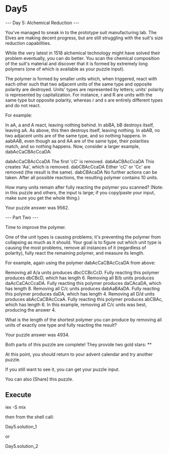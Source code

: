 # Day5

--- Day 5: Alchemical Reduction ---

You've managed to sneak in to the prototype suit manufacturing
lab. The Elves are making decent progress, but are still struggling
with the suit's size reduction capabilities.

While the very latest in 1518 alchemical technology might have solved
their problem eventually, you can do better. You scan the chemical
composition of the suit's material and discover that it is formed by
extremely long polymers (one of which is available as your puzzle
input).

The polymer is formed by smaller units which, when triggered, react
with each other such that two adjacent units of the same type and
opposite polarity are destroyed. Units' types are represented by
letters; units' polarity is represented by capitalization. For
instance, r and R are units with the same type but opposite polarity,
whereas r and s are entirely different types and do not react.

For example:

In aA, a and A react, leaving nothing behind.
In abBA, bB destroys itself, leaving aA. As above, this then destroys
itself, leaving nothing.
In abAB, no two adjacent units are of the same type, and so nothing
happens.
In aabAAB, even though aa and AA are of the same type, their
polarities match, and so nothing happens.
Now, consider a larger example, dabAcCaCBAcCcaDA:

dabAcCaCBAcCcaDA  The first 'cC' is removed.
dabAaCBAcCcaDA    This creates 'Aa', which is removed.
dabCBAcCcaDA      Either 'cC' or 'Cc' are removed (the result is the
same).
dabCBAcaDA        No further actions can be taken.
After all possible reactions, the resulting polymer contains 10 units.

How many units remain after fully reacting the polymer you scanned?
(Note: in this puzzle and others, the input is large; if you
copy/paste your input, make sure you get the whole thing.)

Your puzzle answer was 9562.

--- Part Two ---

Time to improve the polymer.

One of the unit types is causing problems; it's preventing the polymer
from collapsing as much as it should. Your goal is to figure out which
unit type is causing the most problems, remove all instances of it
(regardless of polarity), fully react the remaining polymer, and
measure its length.

For example, again using the polymer dabAcCaCBAcCcaDA from above:

Removing all A/a units produces dbcCCBcCcD. Fully reacting this
polymer produces dbCBcD, which has length 6.
Removing all B/b units produces daAcCaCAcCcaDA. Fully reacting this
polymer produces daCAcaDA, which has length 8.
Removing all C/c units produces dabAaBAaDA. Fully reacting this
polymer produces daDA, which has length 4.
Removing all D/d units produces abAcCaCBAcCcaA. Fully reacting this
polymer produces abCBAc, which has length 6.
In this example, removing all C/c units was best, producing the answer
4.

What is the length of the shortest polymer you can produce by removing
all units of exactly one type and fully reacting the result?

Your puzzle answer was 4934.

Both parts of this puzzle are complete! They provide two gold stars:
**

At this point, you should return to your advent calendar and try
another puzzle.

If you still want to see it, you can get your puzzle input.

You can also [Share] this puzzle.

## Execute

iex -S mix

then from the shell call:

Day5.solution_1

or

Day5.solution_2

